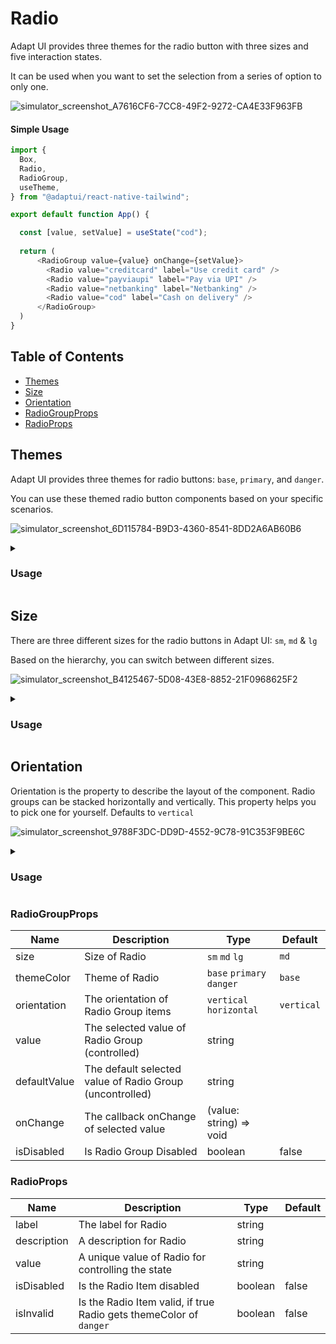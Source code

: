 # Radio

Adapt UI provides three themes for the radio button with three sizes and five
interaction states.

It can be used when you want to set the selection from a series of option to
only one.

![simulator_screenshot_A7616CF6-7CC8-49F2-9272-CA4E33F963FB](https://user-images.githubusercontent.com/35562287/203497847-8277987b-870b-4552-acd4-43eb6835b896.png)

#### Simple Usage

```js
import {
  Box,
  Radio,
  RadioGroup,
  useTheme,
} from "@adaptui/react-native-tailwind";

export default function App() {

  const [value, setValue] = useState("cod");
    
  return (
      <RadioGroup value={value} onChange={setValue}>
        <Radio value="creditcard" label="Use credit card" />
        <Radio value="payviaupi" label="Pay via UPI" />
        <Radio value="netbanking" label="Netbanking" />
        <Radio value="cod" label="Cash on delivery" />
      </RadioGroup>
  )
}

```

## Table of Contents

- [Themes](#themes)
- [Size](#size)
- [Orientation](#orientation)
- [RadioGroupProps](#radiogroupprops)
- [RadioProps](#radioprops)

## Themes

Adapt UI provides three themes for radio buttons: `base`, `primary`, and
`danger`.

You can use these themed radio button components based on your specific
scenarios.

![simulator_screenshot_6D115784-B9D3-4360-8541-8DD2A6AB60B6](https://user-images.githubusercontent.com/35562287/203498297-b22cd3a2-f949-42d7-aad8-cea46ba42e3c.png)

<details>

<summary>
  <h3>Usage</h3>
</summary>
  
```js
import { RadioGroup, Radio, Box, useTheme } from "@adaptui/react-native-tailwind"
export default function App() {
  const tailwind = useTheme();
  return (
    <>
      <Box style={tailwind.style("my-2")}>
        <RadioGroup>
          <Radio label="Breakfast" value="Breakfast" />
          <Radio label="Dinner" value="Dinner" />
          <Radio label="Breakfast and Dinner" value="Breakfast&Dinner" />
        </RadioGroup>
      </Box>
      <Box style={tailwind.style("my-2")}>
        <RadioGroup themeColor="primary">
          <Radio label="System" value="system" />
          <Radio label="Dark" value="dark" />
          <Radio label="Light" value="light" />
        </RadioGroup>
      </Box>
      <Box style={tailwind.style("my-2")}>
        <RadioGroup themeColor="danger">
          <Radio label="Default" value="default" />
          <Radio label="Comfortable" value="comfortable" />
          <Radio label="Compact" value="compact" />
        </RadioGroup>
      </Box>
    </>
  )
}

```
</details>

## Size

There are three different sizes for the radio buttons in Adapt UI: `sm`, `md` &
`lg`

Based on the hierarchy, you can switch between different sizes.

![simulator_screenshot_B4125467-5D08-43E8-8852-21F0968625F2](https://user-images.githubusercontent.com/35562287/203498129-f78cadba-3b00-4792-95c0-6328a80ce7c9.png)

<details>

<summary>
  <h3>Usage</h3>
</summary>
  
```js
import { RadioGroup, Radio, Box, useTheme } from "@adaptui/react-native-tailwind"
export default function App() {
  const tailwind = useTheme();
  return (
    <>
      <Box style={tailwind.style("my-2")}>
        <RadioGroup size="sm">
          <Radio label="Auto" value="auto" />
          <Radio label="Dark" value="dark" />
          <Radio label="Light" value="light" />
        </RadioGroup>
      </Box>
      <Box style={tailwind.style("my-2")}>
        <RadioGroup themeColor="danger">
          <Radio label="Auto" value="auto" />
          <Radio label="Dark" value="dark" />
          <Radio label="Light" value="light" />
        </RadioGroup>
      </Box>
      <Box style={tailwind.style("my-2")}>
        <RadioGroup size="lg" themeColor="primary">
          <Radio label="Auto" value="auto" />
          <Radio label="Dark" value="dark" />
          <Radio label="Light" value="light" />
        </RadioGroup>
      </Box>
    </>
  )
}
```
</details>

## Orientation

Orientation is the property to describe the layout of the component. 
Radio groups can be stacked horizontally and vertically. This property helps you to pick one for yourself. Defaults to `vertical` 

![simulator_screenshot_9788F3DC-DD9D-4552-9C78-91C353F9BE6C](https://user-images.githubusercontent.com/35562287/203501195-36bae197-e9b3-4211-8035-ecb07410146a.png)

<details>

<summary>
  <h3>Usage</h3>
</summary>
  
```js
import {
  Box,
  Radio,
  RadioGroup,
  useTheme,
} from "@adaptui/react-native-tailwind";

export default function App() {

  const [value, setValue] = useState("freelancer");
    
  return (
    <RadioGroup orientation="horizontal" value={value} onChange={setValue}>
      <Radio value="private" label="Private Sector" />
      <Radio value="public" label="Public Sector" />
      <Radio value="freelancer" label="Freelancer" />
      <Radio value="business" label="Business" />
    </RadioGroup>
  )
}
```
</details>

### RadioGroupProps

| Name         | Description                                              | Type                      | Default    |
|--------------|----------------------------------------------------------|---------------------------|------------|
| size         | Size of Radio                                            | `sm` `md` `lg`            | `md`       |
| themeColor   | Theme of Radio                                           | `base` `primary` `danger` | `base`     |
| orientation  | The orientation of Radio Group items                     | `vertical` `horizontal`   | `vertical` |
| value        | The selected value of Radio Group (controlled)           | string                    |            |
| defaultValue | The default selected value of Radio Group (uncontrolled) | string                    |            |
| onChange     | The callback onChange of selected value                  | (value: string) => void   |            |
| isDisabled   | Is Radio Group Disabled                                  | boolean                   | false      |

### RadioProps

| Name        | Description                                                        | Type    | Default |
|-------------|--------------------------------------------------------------------|---------|---------|
| label       | The label for Radio                                                | string  |         |
| description | A description for Radio                                            | string  |         |
| value       | A unique value of Radio for controlling the state                  | string  |         |
| isDisabled  | Is the Radio Item disabled                                         | boolean | false   |
| isInvalid   | Is the Radio Item valid, if true Radio gets themeColor of `danger` | boolean | false   |
